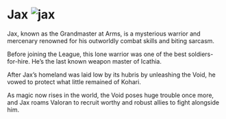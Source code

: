 # Jax ![jax](https://static.wikia.nocookie.net/leagueoflegends/images/f/f5/Jax_OriginalSquare.png/revision/latest/scale-to-width-down/42?cb=20230926225838)

Jax, known as the Grandmaster at Arms, is a mysterious warrior and mercenary renowned for his outworldly combat skills and biting sarcasm.

Before joining the League, this lone warrior was one of the best soldiers-for-hire. He’s the last known weapon master of Icathia.

After Jax’s homeland was laid low by its hubris by unleashing the Void, he vowed to protect what little remained of Kohari.

As magic now rises in the world, the Void poses huge trouble once more, and Jax roams Valoran to recruit worthy and robust allies to fight alongside him.


